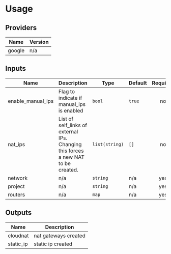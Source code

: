 # Usage
<!--- BEGIN_TF_DOCS --->
## Providers

| Name | Version |
|------|---------|
| google | n/a |

## Inputs

| Name | Description | Type | Default | Required |
|------|-------------|------|---------|:-----:|
| enable\_manual\_ips | Flag to indicate if manual\_ips is enabled | `bool` | `true` | no |
| nat\_ips | List of self\_links of external IPs. Changing this forces a new NAT to be created. | `list(string)` | `[]` | no |
| network | n/a | `string` | n/a | yes |
| project | n/a | `string` | n/a | yes |
| routers | n/a | `map` | n/a | yes |

## Outputs

| Name | Description |
|------|-------------|
| cloudnat | nat gateways created |
| static\_ip | static ip created |
<!--- END_TF_DOCS --->
